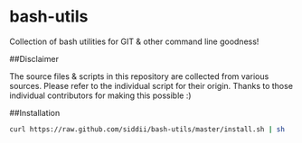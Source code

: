 bash-utils
=====

Collection of bash utilities for GIT & other command line goodness!

##Disclaimer

The source files & scripts in this repository are collected from various sources. 
Please refer to the individual script for their origin. Thanks to those individual contributors for making this possible :)

##Installation

```bash
curl https://raw.github.com/siddii/bash-utils/master/install.sh | sh
```
